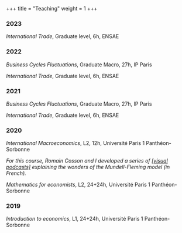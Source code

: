+++
title = "Teaching"
weight = 1
+++


### 2023

*International Trade*, Graduate level, 6h, ENSAE

### 2022

*Business Cycles Fluctuations*, Graduate Macro, 27h, IP Paris

*International Trade*, Graduate level, 6h, ENSAE

### 2021

*Business Cycles Fluctuations*, Graduate Macro, 27h, IP Paris

*International Trade*, Graduate level, 6h, ENSAE

### 2020

*International Macroeconomics*, L2, 12h, Université Paris 1 Panthéon-Sorbonne

*For this course, Romain Cosson and I developed a series of [[visual podcasts]](https://www.youtube.com/watch?v=gQeRlaMAz3E&list=PL9bGQcoqkNOdjhTuSBjOWVNt-25S4EP6j) explaining the wonders of the Mundell-Fleming model (in French).*

*Mathematics for economists*, L2, 24+24h, Université Paris 1 Panthéon-Sorbonne

### 2019

*Introduction to economics*, L1, 24+24h, Université Paris 1 Panthéon-Sorbonne


